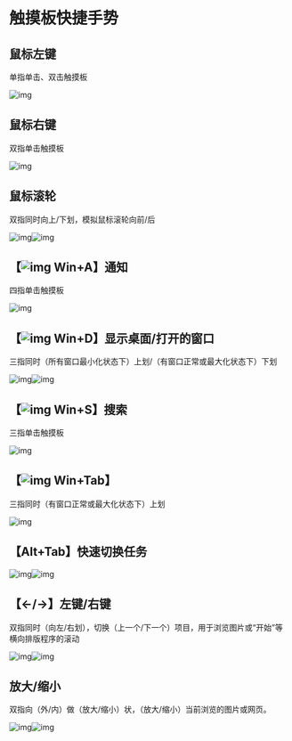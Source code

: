 <!-- title: win10 使用指南 -->

# 触摸板快捷手势

## 鼠标左键

单指单击、双击触摸板

![img](https://img-blog.csdnimg.cn/20190311160828294.png?x-oss-process=image/watermark,type_ZmFuZ3poZW5naGVpdGk,shadow_10,text_aHR0cHM6Ly9ibG9nLmNzZG4ubmV0L2NoZW5sdTUyMDEzMTQ=,size_16,color_FFFFFF,t_70)

## 鼠标右键

双指单击触摸板

![img](https://img-blog.csdnimg.cn/20190311160821252.png?x-oss-process=image/watermark,type_ZmFuZ3poZW5naGVpdGk,shadow_10,text_aHR0cHM6Ly9ibG9nLmNzZG4ubmV0L2NoZW5sdTUyMDEzMTQ=,size_16,color_FFFFFF,t_70)

## 鼠标滚轮

双指同时向上/下划，模拟鼠标滚轮向前/后

![img](https://img-blog.csdnimg.cn/20190311160754964.png?x-oss-process=image/watermark,type_ZmFuZ3poZW5naGVpdGk,shadow_10,text_aHR0cHM6Ly9ibG9nLmNzZG4ubmV0L2NoZW5sdTUyMDEzMTQ=,size_16,color_FFFFFF,t_70)![img](https://img-blog.csdnimg.cn/20190311160811390.png?x-oss-process=image/watermark,type_ZmFuZ3poZW5naGVpdGk,shadow_10,text_aHR0cHM6Ly9ibG9nLmNzZG4ubmV0L2NoZW5sdTUyMDEzMTQ=,size_16,color_FFFFFF,t_70)

 

## 【![img](https://img-blog.csdnimg.cn/20190311160224402.png) Win+A】通知

四指单击触摸板

![img](https://img-blog.csdnimg.cn/20190311160741448.png?x-oss-process=image/watermark,type_ZmFuZ3poZW5naGVpdGk,shadow_10,text_aHR0cHM6Ly9ibG9nLmNzZG4ubmV0L2NoZW5sdTUyMDEzMTQ=,size_16,color_FFFFFF,t_70)

## 【![img](https://img-blog.csdnimg.cn/20190311160224409.png) Win+D】显示桌面/打开的窗口

三指同时（所有窗口最小化状态下）上划/（有窗口正常或最大化状态下）下划

![img](https://img-blog.csdnimg.cn/20190311160424256.png?x-oss-process=image/watermark,type_ZmFuZ3poZW5naGVpdGk,shadow_10,text_aHR0cHM6Ly9ibG9nLmNzZG4ubmV0L2NoZW5sdTUyMDEzMTQ=,size_16,color_FFFFFF,t_70)![img](https://img-blog.csdnimg.cn/2019031116044380.png?x-oss-process=image/watermark,type_ZmFuZ3poZW5naGVpdGk,shadow_10,text_aHR0cHM6Ly9ibG9nLmNzZG4ubmV0L2NoZW5sdTUyMDEzMTQ=,size_16,color_FFFFFF,t_70)

 

## 【![img](https://img-blog.csdnimg.cn/20190311160458989.png) Win+S】搜索

三指单击触摸板

![img](https://img-blog.csdnimg.cn/20190311160731321.png?x-oss-process=image/watermark,type_ZmFuZ3poZW5naGVpdGk,shadow_10,text_aHR0cHM6Ly9ibG9nLmNzZG4ubmV0L2NoZW5sdTUyMDEzMTQ=,size_16,color_FFFFFF,t_70)

## 【![img](https://img-blog.csdnimg.cn/20190311160224451.png) Win+Tab】

三指同时（有窗口正常或最大化状态下）上划

![img](https://img-blog.csdnimg.cn/20190311160513850.png?x-oss-process=image/watermark,type_ZmFuZ3poZW5naGVpdGk,shadow_10,text_aHR0cHM6Ly9ibG9nLmNzZG4ubmV0L2NoZW5sdTUyMDEzMTQ=,size_16,color_FFFFFF,t_70)

 

## 【Alt+Tab】快速切换任务

![img](https://img-blog.csdnimg.cn/20190311160524893.png?x-oss-process=image/watermark,type_ZmFuZ3poZW5naGVpdGk,shadow_10,text_aHR0cHM6Ly9ibG9nLmNzZG4ubmV0L2NoZW5sdTUyMDEzMTQ=,size_16,color_FFFFFF,t_70)![img](https://img-blog.csdnimg.cn/20190311160531970.png?x-oss-process=image/watermark,type_ZmFuZ3poZW5naGVpdGk,shadow_10,text_aHR0cHM6Ly9ibG9nLmNzZG4ubmV0L2NoZW5sdTUyMDEzMTQ=,size_16,color_FFFFFF,t_70)

## 【←/→】左键/右键

双指同时（向左/右划），切换（上一个/下一个）项目，用于浏览图片或“开始”等横向排版程序的滚动

![img](https://img-blog.csdnimg.cn/20190311160544907.png?x-oss-process=image/watermark,type_ZmFuZ3poZW5naGVpdGk,shadow_10,text_aHR0cHM6Ly9ibG9nLmNzZG4ubmV0L2NoZW5sdTUyMDEzMTQ=,size_16,color_FFFFFF,t_70)![img](https://img-blog.csdnimg.cn/20190311160549895.png?x-oss-process=image/watermark,type_ZmFuZ3poZW5naGVpdGk,shadow_10,text_aHR0cHM6Ly9ibG9nLmNzZG4ubmV0L2NoZW5sdTUyMDEzMTQ=,size_16,color_FFFFFF,t_70)

 

## 放大/缩小

双指向（外/内）做（放大/缩小）状，（放大/缩小）当前浏览的图片或网页。

![img](https://img-blog.csdnimg.cn/20190311160610412.png?x-oss-process=image/watermark,type_ZmFuZ3poZW5naGVpdGk,shadow_10,text_aHR0cHM6Ly9ibG9nLmNzZG4ubmV0L2NoZW5sdTUyMDEzMTQ=,size_16,color_FFFFFF,t_70)![img](https://img-blog.csdnimg.cn/20190311160618780.png?x-oss-process=image/watermark,type_ZmFuZ3poZW5naGVpdGk,shadow_10,text_aHR0cHM6Ly9ibG9nLmNzZG4ubmV0L2NoZW5sdTUyMDEzMTQ=,size_16,color_FFFFFF,t_70)

 

 